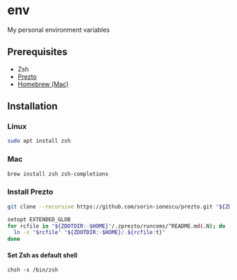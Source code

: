 # env
My personal environment variables

## Prerequisites

- Zsh
- [Prezto](https://github.com/sorin-ionescu/prezto)
- [Homebrew (Mac)](https://brew.sh/)

## Installation

### Linux

```bash
sudo apt install zsh
```

### Mac

```bash
brew install zsh zsh-completions
```

### Install Prezto

```bash
git clone --recursive https://github.com/sorin-ionescu/prezto.git "${ZDOTDIR:-$HOME}/.zprezto"
```

```bash
setopt EXTENDED_GLOB
for rcfile in "${ZDOTDIR:-$HOME}"/.zprezto/runcoms/^README.md(.N); do
  ln -s "$rcfile" "${ZDOTDIR:-$HOME}/.${rcfile:t}"
done
```

#### Set Zsh as default shell

```console
chsh -s /bin/zsh
```

